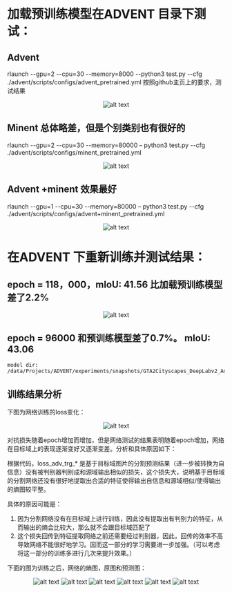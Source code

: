 # 加载预训练模型在ADVENT 目录下测试：
## Advent
rlaunch --gpu=2 --cpu=30 --memory=8000 --python3 test.py --cfg ./advent/scripts/configs/advent_pretrained.yml
按照github主页上的要求，测试结果

<div align=center>

![alt text](Pics/ADVENT/1.png)

</div>

## Minent 总体略差，但是个别类别也有很好的
rlaunch --gpu=2 --cpu=30 --memory=80000 – python3 test.py --cfg ./advent/scripts/configs/minent_pretrained.yml
<div align=center>

![alt text](Pics/ADVENT/2.png)

</div>

## Advent +minent 效果最好
rlaunch --gpu=1 --cpu=30 --memory=80000 – python3 test.py --cfg ./advent/scripts/configs/advent+minent_pretrained.yml
<div align=center>

![alt text](Pics/ADVENT/3.png)

</div>

# 在ADVENT 下重新训练并测试结果：
## epoch = 118，000，mIoU: 41.56 比加载预训练模型差了2.2%
<div align=center>

![alt text](Pics/ADVENT/4.png)

</div>

## epoch = 96000 和预训练模型差了0.7%。  mIoU: 43.06
    model dir: /data/Projects/ADVENT/experiments/snapshots/GTA2Cityscapes_DeepLabv2_AdvEnt/model_96000.pth



## 训练结果分析
下图为网络训练的loss变化：
<div align=center>

![alt text](Pics/ADVENT/5.png)

</div>

对抗损失随着epoch增加而增加，但是网络测试的结果表明随着epoch增加，网络在目标域上的表现逐渐变好又逐渐变差。分析和具体原因如下：

根据代码，loss_adv_trg_*  是基于目标域图片的分割预测结果（进一步被转换为自信息）没有被判别器判别成和源域输出相似的损失，这个损失大，说明基于目标域的分割网络还没有很好地提取出合适的特征使得输出自信息和源域相似/使得输出的熵图较平整。

具体的原因可能是：
1. 因为分割网络没有在目标域上进行训练，因此没有提取出有判别力的特征，从而输出的熵会比较大，那么就不会跟目标域匹配了
2. 这个损失回传到特征提取网络之前还需要经过判别器，因此，回传的效率不高导致网络不能很好地学习。因而这一部分的学习需要进一步加强。（可以考虑将这一部分的训练多进行几次来提升效果。）


下面的图为训练之后，网络的熵图，原图和预测图：
<div align=center>

![alt text](Pics/ADVENT/6.png)
![alt text](Pics/ADVENT/7.png)
![alt text](Pics/ADVENT/8.png)
![alt text](Pics/ADVENT/9.png)
![alt text](Pics/ADVENT/10.png)
![alt text](Pics/ADVENT/11.png)

</div>









